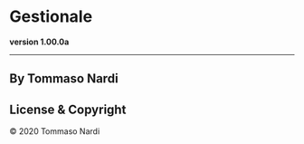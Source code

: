 # Gestionale

**version 1.00.0a**

- - -

## By Tommaso Nardi
## License & Copyright
 © 2020 Tommaso Nardi 